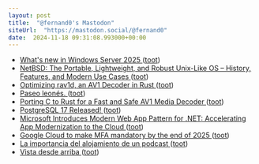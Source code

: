 ```yaml
---
layout: post
title:  "@fernand0's Mastodon"
siteUrl:  "https://mastodon.social/@fernand0"
date:  2024-11-18 09:31:08.993000+00:00
---
```

*  [What's new in Windows Server 2025 ](https://learn.microsoft.com/en-us/windows-server/get-started/whats-new-windows-server-202) ([toot](https://mastodon.social/@fernand0/113503257820496325))
*  [NetBSD: The Portable, Lightweight, and Robust Unix-Like OS – History, Features, and Modern Use Cases ](https://machaddr.substack.com/p/netbsd-the-portable-lightweight-an) ([toot](https://mastodon.social/@fernand0/113502257829670156))
*  [Optimizing rav1d, an AV1 Decoder in Rust ](https://www.memorysafety.org/blog/rav1d-performance-optimization) ([toot](https://mastodon.social/@fernand0/113501589183698011))
*  [Paseo leonés. ](https://avecesunafoto.wordpress.com/2024/11/17/paseo-leones) ([toot](https://mastodon.social/@fernand0/113499701763313566))
*  [Porting C to Rust for a Fast and Safe AV1 Media Decoder ](https://www.memorysafety.org/blog/porting-c-to-rust-for-av1) ([toot](https://mastodon.social/@fernand0/113499624755422387))
*  [PostgreSQL 17 Released! ](https://www.postgresql.org/about/news/postgresql-17-released-2936) ([toot](https://mastodon.social/@fernand0/113499400288305547))
*  [Microsoft Introduces Modern Web App Pattern for .NET: Accelerating App Modernization to the Cloud ](https://www.infoq.com/news/2024/11/modern-web-app-dotnet) ([toot](https://mastodon.social/@fernand0/113499223041741004))
*  [Google Cloud to make MFA mandatory by the end of 2025 ](http://bleepingcomputer.com/news/security/google-cloud-to-make-mfa-mandatory-by-the-end-of-202) ([toot](https://mastodon.social/@fernand0/113498967710603644))
*  [La importancia del alojamiento de un podcast ](https://comunicandopodcast.es/2024/11/04/la-importancia-del-alojamiento-de-un-podcast) ([toot](https://mastodon.social/@fernand0/113498227017710217))
*  [Vista desde arriba ](https://www.flickr.com/photos/fernand0/54123212065) ([toot](https://mastodon.social/@fernand0/113498212978821339))

